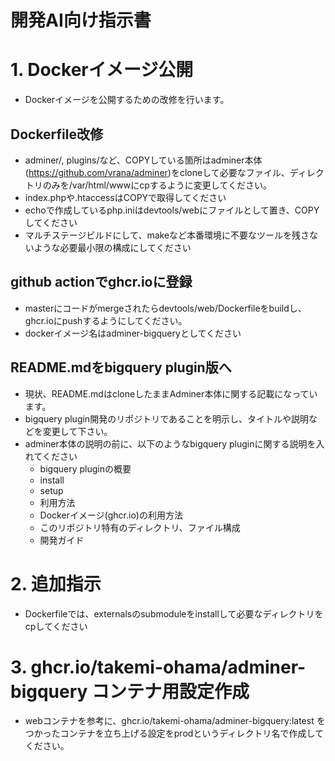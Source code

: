 # 開発AI向け指示書

# 1. Dockerイメージ公開
* Dockerイメージを公開するための改修を行います。

## Dockerfile改修
* adminer/, plugins/など、COPYしている箇所はadminer本体(https://github.com/vrana/adminer)をcloneして必要なファイル、ディレクトリのみを/var/html/wwwにcpするように変更してください。
* index.phpや.htaccessはCOPYで取得してください
* echoで作成しているphp.iniはdevtools/webにファイルとして置き、COPYしてください
* マルチステージビルドにして、makeなど本番環境に不要なツールを残さないような必要最小限の構成にしてください

## github actionでghcr.ioに登録
* masterにコードがmergeされたらdevtools/web/Dockerfileをbuildし、ghcr.ioにpushするようにしてください。
* dockerイメージ名はadminer-bigqueryとしてください


## README.mdをbigquery plugin版へ
* 現状、README.mdはcloneしたままAdminer本体に関する記載になっています。
* bigquery plugin開発のリポジトリであることを明示し、タイトルや説明などを変更して下さい。
* adminer本体の説明の前に、以下のようなbigquery pluginに関する説明を入れてください
	* bigquery pluginの概要
	* install
	* setup
	* 利用方法
	* Dockerイメージ(ghcr.io)の利用方法
	* このリポジトリ特有のディレクトリ、ファイル構成
	* 開発ガイド


# 2. 追加指示
* Dockerfileでは、externalsのsubmoduleをinstallして必要なディレクトリをcpしてください


# 3. ghcr.io/takemi-ohama/adminer-bigquery コンテナ用設定作成
* webコンテナを参考に、ghcr.io/takemi-ohama/adminer-bigquery:latest をつかったコンテナを立ち上げる設定をprodというディレクトリ名で作成してください。
